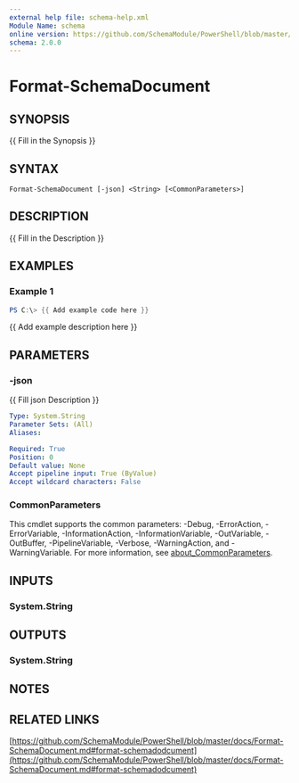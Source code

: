 ```yaml
---
external help file: schema-help.xml
Module Name: schema
online version: https://github.com/SchemaModule/PowerShell/blob/master/docs/Format-SchemaDocument.md#format-schemadodcument
schema: 2.0.0
---
```


# Format-SchemaDocument

## SYNOPSIS
{{ Fill in the Synopsis }}

## SYNTAX

```
Format-SchemaDocument [-json] <String> [<CommonParameters>]
```

## DESCRIPTION
{{ Fill in the Description }}

## EXAMPLES

### Example 1
```powershell
PS C:\> {{ Add example code here }}
```

{{ Add example description here }}

## PARAMETERS

### -json
{{ Fill json Description }}

```yaml
Type: System.String
Parameter Sets: (All)
Aliases:

Required: True
Position: 0
Default value: None
Accept pipeline input: True (ByValue)
Accept wildcard characters: False
```

### CommonParameters
This cmdlet supports the common parameters: -Debug, -ErrorAction, -ErrorVariable, -InformationAction, -InformationVariable, -OutVariable, -OutBuffer, -PipelineVariable, -Verbose, -WarningAction, and -WarningVariable. For more information, see [about_CommonParameters](http://go.microsoft.com/fwlink/?LinkID=113216).

## INPUTS

### System.String

## OUTPUTS

### System.String

## NOTES

## RELATED LINKS

[https://github.com/SchemaModule/PowerShell/blob/master/docs/Format-SchemaDocument.md#format-schemadodcument](https://github.com/SchemaModule/PowerShell/blob/master/docs/Format-SchemaDocument.md#format-schemadodcument)


